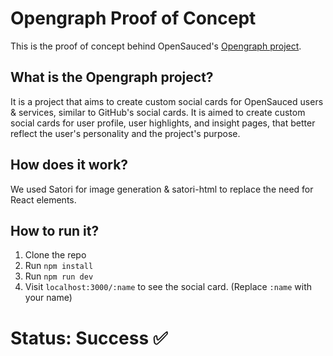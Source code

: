 # Opengraph Proof of Concept

This is the proof of concept behind OpenSauced's [Opengraph project](https://github.com/open-sauced/opengraph.opensauced.pizza).

## What is the Opengraph project?

It is a project that aims to create custom social cards for OpenSauced users & services, similar to GitHub's social cards. It is aimed to create custom social cards for user profile, user highlights, and insight pages, that better reflect the user's personality and the project's purpose.

## How does it work?

We used Satori for image generation & satori-html to replace the need for React elements.

## How to run it?

1. Clone the repo
2. Run `npm install`
3. Run `npm run dev`
4. Visit `localhost:3000/:name` to see the social card. (Replace `:name` with your name)

# Status: Success ✅